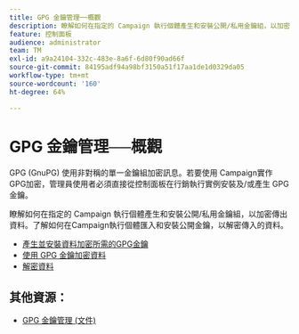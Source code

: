 ```yaml
---
title: GPG 金鑰管理──概觀
description: 瞭解如何在指定的 Campaign 執行個體產生和安裝公開/私用金鑰組，以加密傳出資料。了解如何在Campaign執行個體匯入和安裝公開金鑰，以解密傳入的資料。
feature: 控制面板
audience: administrator
team: TM
exl-id: a9a24104-332c-483e-8a6f-6d80f90ad66f
source-git-commit: 84195adf94a98bf3150a51f17aa1de1d0329da05
workflow-type: tm+mt
source-wordcount: '160'
ht-degree: 64%

---
```


# GPG 金鑰管理──概觀

GPG (GnuPG) 使用非對稱的單一金鑰組加密訊息。若要使用 Campaign實作 GPG加密，管理員使用者必須直接從控制面板在行銷執行實例安裝及/或產生 GPG 金鑰。

瞭解如何在指定的 Campaign 執行個體產生和安裝公開/私用金鑰組，以加密傳出資料。了解如何在Campaign執行個體匯入和安裝公開金鑰，以解密傳入的資料。

* [產生並安裝資料加密所需的GPG金鑰](./generating-and-installing-gpg-keys-for-data-encryption.md)
* [使用 GPG 金鑰加密資料](./using-a-gpg-key-to-encrypt-data.md)
* [解密資料](./decrypting-data.md)

## 其他資源：

* [GPG 金鑰管理 (文件)](https://experienceleague.adobe.com/docs/control-panel/using/instances-settings/gpg-keys-management.html?lang=en)

